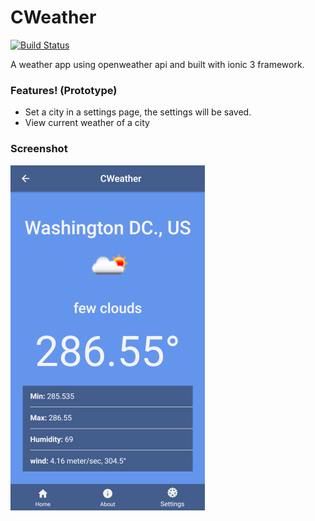 # CWeather

[![Build Status](https://travis-ci.org/ChandreshL/CWeather.svg?branch=master)](https://travis-ci.org/ChandreshL/CWeather)

A weather app using openweather api and built with ionic 3 framework.

### Features! (Prototype)

  - Set a city in a settings page, the settings will be saved.
  - View current weather of a city

### Screenshot

![Home page](https://github.com/ChandreshL/CWeather/blob/9334b73a9b595fb48aaa805945accee93a7400d7/cweather_sm.png)
